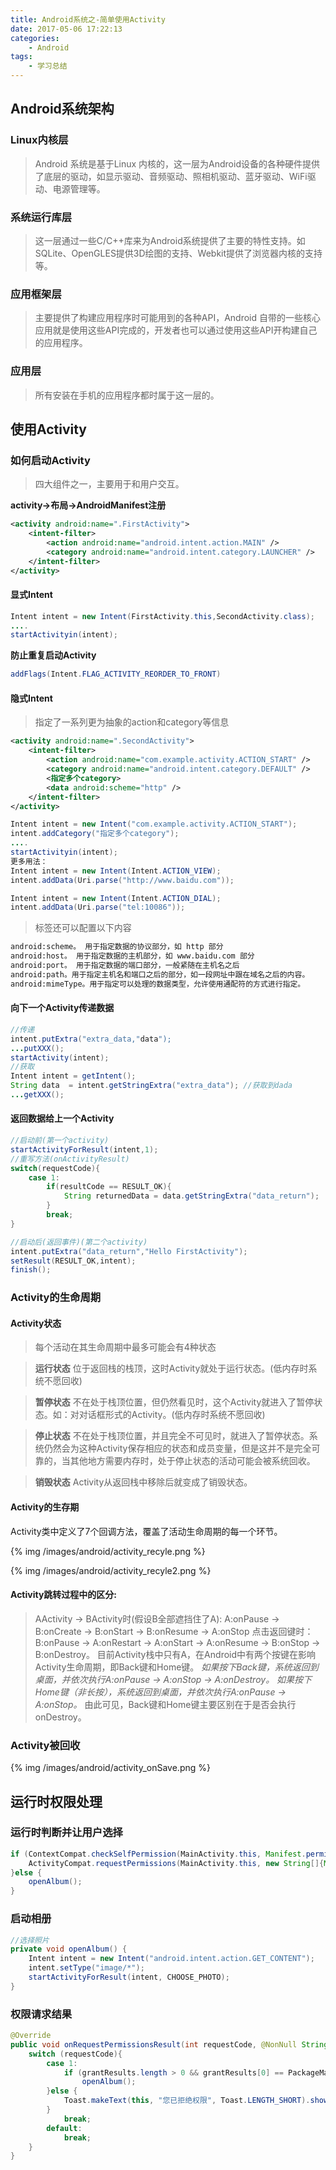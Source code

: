 ```yaml
---
title: Android系统之-简单使用Activity
date: 2017-05-06 17:22:13
categories:
	- Android
tags:
	- 学习总结
---
```

## Android系统架构

### Linux内核层
> Android 系统是基于Linux 内核的，这一层为Android设备的各种硬件提供了底层的驱动，如显示驱动、音频驱动、照相机驱动、蓝牙驱动、WiFi驱动、电源管理等。
 
### 系统运行库层
> 这一层通过一些C/C++库来为Android系统提供了主要的特性支持。如SQLite、OpenGLES提供3D绘图的支持、Webkit提供了浏览器内核的支持等。

<!--more-->

### 应用框架层
> 主要提供了构建应用程序时可能用到的各种API，Android 自带的一些核心应用就是使用这些API完成的，开发者也可以通过使用这些API开构建自己的应用程序。
 
### 应用层
> 所有安装在手机的应用程序都时属于这一层的。
 
## 使用Activity
### 如何启动Activity
> 四大组件之一，主要用于和用户交互。

**activity->布局->AndroidManifest注册**

``` xml 配置文件FirstActivity
<activity android:name=".FirstActivity">
	<intent-filter>
		<action android:name="android.intent.action.MAIN" />
		<category android:name="android.intent.category.LAUNCHER" />
	</intent-filter>
</activity>
```

#### 显式Intent
``` java 启动Activity
Intent intent = new Intent(FirstActivity.this,SecondActivity.class);
....
startActivityin(intent);
```
**防止重复启动Activity**
``` java
addFlags(Intent.FLAG_ACTIVITY_REORDER_TO_FRONT)
```

#### 隐式Intent

> 指定了一系列更为抽象的action和category等信息

``` xml 配置文件SecondActivity
<activity android:name=".SecondActivity">
	<intent-filter>
		<action android:name="com.example.activity.ACTION_START" />
		<category android:name="android.intent.category.DEFAULT" />
		<指定多个category>
		<data android:scheme="http" />		
	</intent-filter>
</activity>
```
``` java 通过指定action Category启动
Intent intent = new Intent("com.example.activity.ACTION_START");
intent.addCategory("指定多个category");
....
startActivityin(intent);
更多用法：
Intent intent = new Intent(Intent.ACTION_VIEW);
intent.addData(Uri.parse("http://www.baidu.com"));

Intent intent = new Intent(Intent.ACTION_DIAL);
intent.addData(Uri.parse("tel:10086"));
```
> <data>标签还可以配置以下内容
``` xml
android:scheme。 用于指定数据的协议部分，如 http 部分
android:host。 用于指定数据的主机部分，如 www.baidu.com 部分
android:port。 用于指定数据的端口部分，一般紧随在主机名之后
android:path。用于指定主机名和端口之后的部分，如一段网址中跟在域名之后的内容。
android:mimeType。用于指定可以处理的数据类型，允许使用通配符的方式进行指定。
```

#### 向下一个Activity传递数据

``` java 传递值
//传递
intent.putExtra("extra_data,"data"); 
...putXXX();
startActivity(intent);
//获取
Intent intent = getIntent();
String data  = intent.getStringExtra("extra_data"); //获取到dada
...getXXX();
```

#### 返回数据给上一个Activity

``` java 传递返回值
//启动前(第一个activity)
startActivityForResult(intent,1);
//重写方法(onActivityResult)
switch(requestCode){
	case 1:
		if(resultCode == RESULT_OK){
			String returnedData = data.getStringExtra("data_return");
		}
		break;
}

//启动后(返回事件)(第二个activity)
intent.putExtra("data_return","Hello FirstActivity");
setResult(RESULT_OK,intent);
finish();

```

### Activity的生命周期

#### Activity状态

> 每个活动在其生命周期中最多可能会有4种状态

> **运行状态**
位于返回栈的栈顶，这时Activity就处于运行状态。(低内存时系统不愿回收)

> **暂停状态**
不在处于栈顶位置，但仍然看见时，这个Activity就进入了暂停状态。如：对对话框形式的Activity。(低内存时系统不愿回收)

> **停止状态**
不在处于栈顶位置，并且完全不可见时，就进入了暂停状态。系统仍然会为这种Activity保存相应的状态和成员变量，但是这并不是完全可靠的，当其他地方需要内存时，处于停止状态的活动可能会被系统回收。

> **销毁状态**
Activity从返回栈中移除后就变成了销毁状态。

#### Activity的生存期

Activity类中定义了7个回调方法，覆盖了活动生命周期的每一个环节。

{%  img /images/android/activity_recyle.png %}

{%  img /images/android/activity_recyle2.png %}

#### **Activity跳转过程中的区分:**
> AActivity -> BActivity时(假设B全部遮挡住了A):
A:onPause -> B:onCreate -> B:onStart -> B:onResume -> A:onStop
点击返回键时：
B:onPause -> A:onRestart -> A:onStart -> A:onResume -> B:onStop -> B:onDestroy。
目前Activity栈中只有A，在Android中有两个按键在影响Activity生命周期，即Back键和Home键。
*如果按下Back键，系统返回到桌面，并依次执行A:onPause -> A:onStop -> A:onDestroy。*
*如果按下Home键（非长按），系统返回到桌面，并依次执行A:onPause -> A:onStop。*
由此可见，Back键和Home键主要区别在于是否会执行onDestroy。

### Activity被回收

{%  img /images/android/activity_onSave.png %}

## 运行时权限处理
### 运行时判断并让用户选择
``` java
if (ContextCompat.checkSelfPermission(MainActivity.this, Manifest.permission.WRITE_EXTERNAL_STORAGE) != PackageManager.PERMISSION_GRANTED) {
	ActivityCompat.requestPermissions(MainActivity.this, new String[]{Manifest.permission.WRITE_EXTERNAL_STORAGE}, 1);
}else {
	openAlbum();
}
```
### 启动相册
``` java
//选择照片
private void openAlbum() {
	Intent intent = new Intent("android.intent.action.GET_CONTENT");
	intent.setType("image/*");
	startActivityForResult(intent, CHOOSE_PHOTO);
}
```
<!-- more -->

### 权限请求结果

``` java
@Override
public void onRequestPermissionsResult(int requestCode, @NonNull String[] permissions, @NonNull int[] grantResults) {
	switch (requestCode){
		case 1:
			if (grantResults.length > 0 && grantResults[0] == PackageManager.PERMISSION_GRANTED){
				openAlbum();
		}else {
			Toast.makeText(this, "您已拒绝权限", Toast.LENGTH_SHORT).show();
		}
			break;
		default:
			break;
	}
}
```